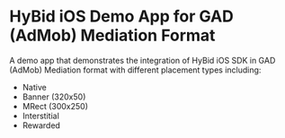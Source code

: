 # HyBid iOS Demo App for GAD (AdMob) Mediation Format
A demo app that demonstrates the integration of HyBid iOS SDK in GAD (AdMob) Mediation format with different placement types including:
* Native
* Banner (320x50)
* MRect (300x250)
* Interstitial
* Rewarded
